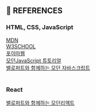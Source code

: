 ## 📖 REFERENCES

### HTML, CSS, JavaScript
[MDN](https://developer.mozilla.org/ko/) <br>
[W3SCHOOL](https://www.w3schools.com/) <br>
[포이마웹](https://poiemaweb.com/) <br>
[모던JavaScript 튜토리얼](https://ko.javascript.info/)<br> 
[밸로퍼트와 함께하는 모던 자바스크립트](https://learnjs.vlpt.us/)
<br/><br/>
### React
[밸로퍼트와 함께하는 모던리액트](https://react.vlpt.us/basic)
<br/><br/>
